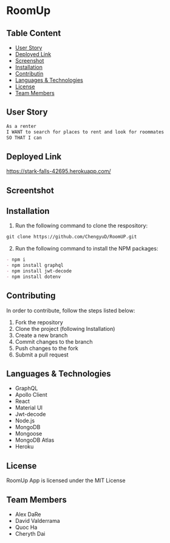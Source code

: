 # RoomUp

## Table Content
- [User Story](#user-story)
- [Deployed Link](#deployed-link)
- [Screenshot](#screenshot)
- [Installation](#installation)
- [Contributin](#contributing)
- [Languages & Technologies](#languages-&-technologies)
- [License](#license)
- [Team Members](#team-members)


## User Story
```md
As a renter
I WANT to search for places to rent and look for roommates
SO THAT I can
``` 


## Deployed Link
https://stark-falls-42695.herokuapp.com/


## Screentshot



## Installation

1. Run the following command to clone the respository:
```md
git clone https://github.com/ChengyuD/RoomUP.git
```
2. Run the following command to install the NPM packages:
```md
- npm i
- npm install graphql
- npm install jwt-decode
- npm install dotenv
```


## Contributing
In order to contribute, follow the steps listed below:
1. Fork the repository
2. Clone the project (following Installation)
3. Create a new branch
4. Commit changes to the branch
5. Push changes to the fork
6. Submit a pull request


## Languages & Technologies
- GraphQL
- Apollo Client
- React
- Material UI
- Jwt-decode
- Node.js
- MongoDB
- Mongoose
- MongoDB Atlas
- Heroku


## License
RoomUp App is licensed under the MIT License


## Team Members
- Alex DaRe
- David Valderrama
- Quoc Ha
- Cheryth Dai